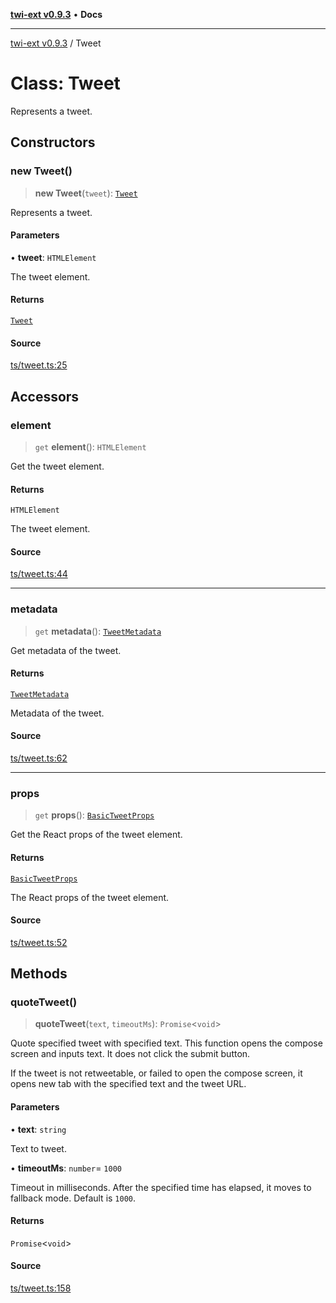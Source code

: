 [**twi-ext v0.9.3**](../README.md) • **Docs**

***

[twi-ext v0.9.3](../README.md) / Tweet

# Class: Tweet

Represents a tweet.

## Constructors

### new Tweet()

> **new Tweet**(`tweet`): [`Tweet`](Tweet.md)

Represents a tweet.

#### Parameters

• **tweet**: `HTMLElement`

The tweet element.

#### Returns

[`Tweet`](Tweet.md)

#### Source

[ts/tweet.ts:25](https://github.com/Robot-Inventor/twi-ext/blob/6c91aae66ad634f349723b87c0eb4cc3a0f695ff/src/ts/tweet.ts#L25)

## Accessors

### element

> `get` **element**(): `HTMLElement`

Get the tweet element.

#### Returns

`HTMLElement`

The tweet element.

#### Source

[ts/tweet.ts:44](https://github.com/Robot-Inventor/twi-ext/blob/6c91aae66ad634f349723b87c0eb4cc3a0f695ff/src/ts/tweet.ts#L44)

***

### metadata

> `get` **metadata**(): [`TweetMetadata`](../interfaces/TweetMetadata.md)

Get metadata of the tweet.

#### Returns

[`TweetMetadata`](../interfaces/TweetMetadata.md)

Metadata of the tweet.

#### Source

[ts/tweet.ts:62](https://github.com/Robot-Inventor/twi-ext/blob/6c91aae66ad634f349723b87c0eb4cc3a0f695ff/src/ts/tweet.ts#L62)

***

### props

> `get` **props**(): [`BasicTweetProps`](../interfaces/BasicTweetProps.md)

Get the React props of the tweet element.

#### Returns

[`BasicTweetProps`](../interfaces/BasicTweetProps.md)

The React props of the tweet element.

#### Source

[ts/tweet.ts:52](https://github.com/Robot-Inventor/twi-ext/blob/6c91aae66ad634f349723b87c0eb4cc3a0f695ff/src/ts/tweet.ts#L52)

## Methods

### quoteTweet()

> **quoteTweet**(`text`, `timeoutMs`): `Promise`\<`void`\>

Quote specified tweet with specified text.
This function opens the compose screen and inputs text.
It does not click the submit button.

If the tweet is not retweetable, or failed to open the compose screen,
it opens new tab with the specified text and the tweet URL.

#### Parameters

• **text**: `string`

Text to tweet.

• **timeoutMs**: `number`= `1000`

Timeout in milliseconds. After the specified time has elapsed, it moves to fallback mode. Default is ``1000``.

#### Returns

`Promise`\<`void`\>

#### Source

[ts/tweet.ts:158](https://github.com/Robot-Inventor/twi-ext/blob/6c91aae66ad634f349723b87c0eb4cc3a0f695ff/src/ts/tweet.ts#L158)
